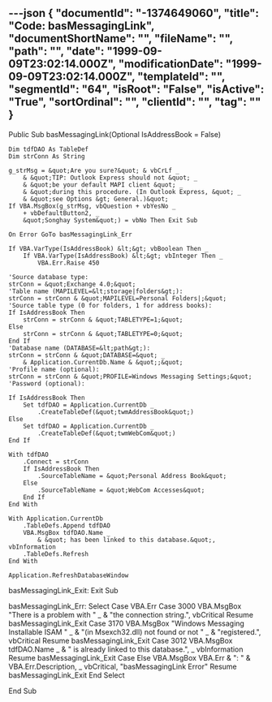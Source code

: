 ---json
{
  "documentId": "-1374649060",
  "title": "Code: basMessagingLink",
  "documentShortName": "",
  "fileName": "",
  "path": "",
  "date": "1999-09-09T23:02:14.000Z",
  "modificationDate": "1999-09-09T23:02:14.000Z",
  "templateId": "",
  "segmentId": "64",
  "isRoot": "False",
  "isActive": "True",
  "sortOrdinal": "",
  "clientId": "",
  "tag": ""
}
---

Public Sub basMessagingLink(Optional IsAddressBook = False)

    Dim tdfDAO As TableDef
    Dim strConn As String

    g_strMsg = &quot;Are you sure?&quot; & vbCrLf _
        & &quot;TIP: Outlook Express should not &quot; _
        & &quot;be your default MAPI client &quot; _
        & &quot;during this procedure. (In Outlook Express, &quot; _
        & &quot;see Options &gt; General.)&quot;
    If VBA.MsgBox(g_strMsg, vbQuestion + vbYesNo _
        + vbDefaultButton2, _
        &quot;Songhay System&quot;) = vbNo Then Exit Sub
    
    On Error GoTo basMessagingLink_Err
    
    If VBA.VarType(IsAddressBook) &lt;&gt; vbBoolean Then _
        If VBA.VarType(IsAddressBook) &lt;&gt; vbInteger Then _
            VBA.Err.Raise 450
    
    'Source database type:
    strConn = &quot;Exchange 4.0;&quot;
    'Table name (MAPILEVEL=&lt;storage|folders&gt;):
    strConn = strConn & &quot;MAPILEVEL=Personal Folders|;&quot;
    'Source table type (0 for folders, 1 for address books):
    If IsAddressBook Then
        strConn = strConn & &quot;TABLETYPE=1;&quot;
    Else
        strConn = strConn & &quot;TABLETYPE=0;&quot;
    End If
    'Database name (DATABASE=&lt;path&gt;):
    strConn = strConn & &quot;DATABASE=&quot; _
        & Application.CurrentDb.Name & &quot;;&quot;
    'Profile name (optional):
    strConn = strConn & &quot;PROFILE=Windows Messaging Settings;&quot;
    'Password (optional):
    
    If IsAddressBook Then
        Set tdfDAO = Application.CurrentDb _
            .CreateTableDef(&quot;twmAddressBook&quot;)
    Else
        Set tdfDAO = Application.CurrentDb _
            .CreateTableDef(&quot;twmWebCom&quot;)
    End If
    
    With tdfDAO
        .Connect = strConn
        If IsAddressBook Then
            .SourceTableName = &quot;Personal Address Book&quot;
        Else
            .SourceTableName = &quot;WebCom Accesses&quot;
        End If
    End With
    
    With Application.CurrentDb
        .TableDefs.Append tdfDAO
        VBA.MsgBox tdfDAO.Name _
            & &quot; has been linked to this database.&quot;, vbInformation
        .TableDefs.Refresh
    End With

    Application.RefreshDatabaseWindow

basMessagingLink_Exit:
    Exit Sub
    
basMessagingLink_Err:
    Select Case VBA.Err
        Case 3000
            VBA.MsgBox &quot;There is a problem with &quot; _
                & &quot;the connection string.&quot;, vbCritical
            Resume basMessagingLink_Exit
        Case 3170
            VBA.MsgBox &quot;Windows Messaging Installable ISAM &quot; _
                & &quot;(in Msexch32.dll) not found or not &quot; _
                & &quot;registered.&quot;, vbCritical
            Resume basMessagingLink_Exit
        Case 3012
            VBA.MsgBox tdfDAO.Name _
                & &quot; is already linked to this database.&quot;, _
                vbInformation
            Resume basMessagingLink_Exit
        Case Else
            VBA.MsgBox VBA.Err & &quot;: &quot; & VBA.Err.Description, _
                vbCritical, &quot;basMessagingLink Error&quot;
            Resume basMessagingLink_Exit
    End Select

End Sub
